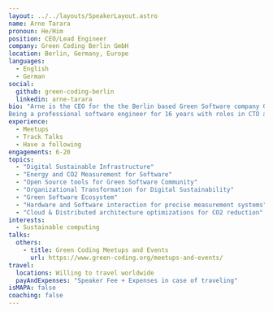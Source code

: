 ```yaml
---
layout: ../../layouts/SpeakerLayout.astro
name: Arne Tarara
pronoun: He/Him
position: CEO/Lead Engineer
company: Green Coding Berlin GmbH
location: Berlin, Germany, Europe
languages:
  - English
  - German
social:
  github: green-coding-berlin
  linkedin: arne-tarara
bio: "Arne is the CEO for the the Berlin based Green Software company Green Coding Berlin GmbH. 
Being a professional software engineer for 16 years with roles in CTO and CEO positions he is now a regular speaker at events for Green Software in Germany as well as the lead engineer for one of the leading software energy measurements tools, the Green Metrics Tool with regular releases of open source tools and articles about research in the domain of sustainable software engineering."
experience:
  - Meetups
  - Track Talks
  - Have a following
engagements: 6-20
topics:
  - "Digital Sustainable Infrastructure"
  - "Energy and CO2 Measurement for Software"
  - "Open Source tools for Green Software Community"
  - "Organizational Transformation for Digital Sustainability"
  - "Green Software Ecosystem"
  - "Hardware and Software interaction for precise measurement systems"
  - "Cloud & Distributed architecture optimizations for CO2 reduction"
interests:
  - Sustainable computing
talks:
  others:
    - title: Green Coding Meetups and Events
      url: https://www.green-coding.org/meetups-and-events/
travel:
  locations: Willing to travel worldwide
  payAndExpenses: "Speaker Fee + Expenses in case of traveling"
isMAPA: false
coaching: false
---
```

